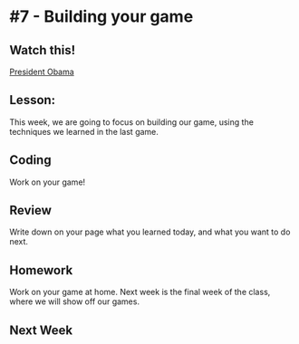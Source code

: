 # #7 - Building your game

## Watch this!
[President Obama](https://www.youtube.com/watch?v=6XvmhE1J9PY)

## Lesson: 
This week, we are going to focus on building our game, using the techniques we learned in the last game.

## Coding
Work on your game!

## Review 
Write down on your page what you learned today, and what you want to do next.

## Homework
Work on your game at home.  Next week is the final week of the class, where we will show off our games.

## Next Week


